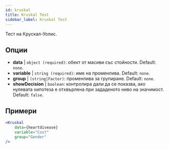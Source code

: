 ```yaml
---
id: kruskal
title: Kruskal Test
sidebar_label: Kruskal Test
---
```


Тест на Крускал-Уолис.

## Опции

* __data__ | `object (required)`: обект от масиви със стойности. Default: `none`.
* __variable__ | `string (required)`: име на променлива. Default: `none`.
* __group__ | `(string|Factor)`: променлива за групиране. Default: `none`.
* __showDecision__ | `boolean`: контролира дали да се показва, ако нулевата хипотеза е отхвърлена при зададеното ниво на значимост. Default: `false`.


## Примери

```jsx live
<Kruskal
    data={heartdisease} 
    variable="Cost"
    group="Gender"
/>
```
